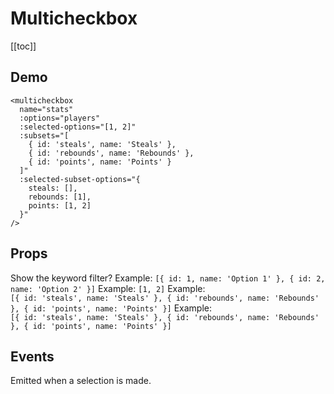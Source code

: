 # Multicheckbox

[[toc]]

## Demo

<multicheckbox-demo />

```vue
<multicheckbox
  name="stats"
  :options="players"
  :selected-options="[1, 2]"
  :subsets="[
    { id: 'steals', name: 'Steals' },
    { id: 'rebounds', name: 'Rebounds' },
    { id: 'points', name: 'Points' }
  ]"
  :selected-subset-options="{
    steals: [],
    rebounds: [1],
    points: [1, 2]
  }"
/>
```

## Props

<prop name="name" type="String" default-value="multicheckbox">
</prop>

<prop name="filter" type="Boolean" default-value="true">
  Show the keyword filter?
</prop>

<prop name="placeholder" type="String" default-value="Filter list">
</prop>

<prop name="select-all-label" type="String" default-value="Select all">
</prop>

<prop name="options" type="Array" default-value="[]">
  Example: <code>[{ id: 1, name: 'Option 1' }, { id: 2, name: 'Option 2' }]</code>
</prop>

<prop name="selected-options" type="Array" default-value="[]">
  Example: <code>[1, 2]</code>
</prop>

<prop name="subset-name" type="String" default-value="subset">
</prop>

<prop name="subsets" type="Array" default-value="[]">
  Example:<br>
  <code>[{ id: 'steals', name: 'Steals' }, { id: 'rebounds', name: 'Rebounds' }, { id: 'points', name: 'Points' }]</code>
</prop>

<prop name="selected-subset-options" type="Array" default-value="[]">
  Example:<br>
  <code>[{ id: 'steals', name: 'Steals' }, { id: 'rebounds', name: 'Rebounds' }, { id: 'points', name: 'Points' }]</code>
</prop>

<prop name="disabled" type="Boolean" default-value="false">
</prop>

## Events

<event name="selected" parameters="Ids (Array), Selected subset ids (Array)">
  Emitted when a selection is made.
</event>
